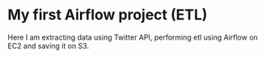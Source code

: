 # My first Airflow project (ETL)

Here I am extracting data using Twitter API, performing etl using Airflow on EC2 and saving it on S3.